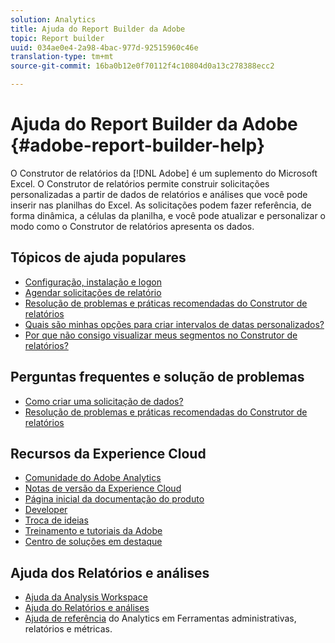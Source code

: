 ```yaml
---
solution: Analytics
title: Ajuda do Report Builder da Adobe
topic: Report builder
uuid: 034ae0e4-2a98-4bac-977d-92515960c46e
translation-type: tm+mt
source-git-commit: 16ba0b12e0f70112f4c10804d0a13c278388ecc2

---
```



# Ajuda do Report Builder da Adobe {#adobe-report-builder-help}

O Construtor de relatórios da [!DNL Adobe] é um suplemento do Microsoft Excel. O Construtor de relatórios permite construir solicitações personalizadas a partir de dados de relatórios e análises que você pode inserir nas planilhas do Excel. As solicitações podem fazer referência, de forma dinâmica, a células da planilha, e você pode atualizar e personalizar o modo como o Construtor de relatórios apresenta os dados.

<!-- >>[!IMPORTANT]
>
>Update your installation of Report Builder to the latest version. This update is a pre-requisite for running the Analytics user ID migration to the Admin Console, beginning in April 2018.
>
>See [Analytics User Migration to the Admin Console](https://marketing.adobe.com/resources/help/en_US/experience-cloud/admin-console/analytics-migration/) for migration information.

>[!IMPORTANT]
>
>Due to the end of support for TLS 1.0, we recommended that Adobe Report Builder (ARB) users download ARB v5.6.21 prior to September 13, 2018. After that date, prior versions of ARB will not be supported. -->

<!-- Tutorial goes here -->

## Tópicos de ajuda populares

* [Configuração, instalação e logon](setup/login.md)
* [Agendar solicitações de relatório](schedule-report-requests.md)
* [Resolução de problemas e práticas recomendadas do Construtor de relatórios](troubleshoot.md)
* [Quais são minhas opções para criar intervalos de datas personalizados?](data-requests/configuring-report-dates/c-customized-date-expressions/t-customized-date-expressions.md)
* [Por que não consigo visualizar meus segmentos no Construtor de relatórios?](data-requests/segmentation.md)

## Perguntas frequentes e solução de problemas

* [Como criar uma solicitação de dados?](data-requests/t-create-a-data-request.md)
* [Resolução de problemas e práticas recomendadas do Construtor de relatórios](troubleshoot.md)

## Recursos da Experience Cloud

* [Comunidade do Adobe Analytics](https://helpx.adobe.com/marketing-cloud/analytics.html)
* [Notas de versão da Experience Cloud](https://marketing.adobe.com/resources/help/en_US/whatsnew/index.html#Current%20Release%20Notes)
* [Página inicial da documentação do produto](https://marketing.adobe.com/resources/help/en_US/home/index.html)
* [Developer](https://marketing.adobe.com/resources/help/en_US/home/index.html#Developer)
* [Troca de ideias](https://ideas.omniture.com/t5/Adobe-Idea-Exchange-for-Omniture/idb-p/IdeaExchange3)
* [Treinamento e tutoriais da Adobe](https://helpx.adobe.com/learning.html?promoid=KAUDK)
* [Centro de soluções em destaque](https://www.omniture.com/en/products/online_business_optimization)

## Ajuda dos Relatórios e análises

* [Ajuda da Analysis Workspace](https://marketing.adobe.com/resources/help/en_US/analytics/analysis-workspace/)
* [Ajuda do Relatórios e análises](https://marketing.adobe.com/resources/help/en_US/sc/user/index.html)
* [Ajuda de referência](https://marketing.adobe.com/resources/help/en_US/reference/index.html) do Analytics em Ferramentas administrativas, relatórios e métricas.
